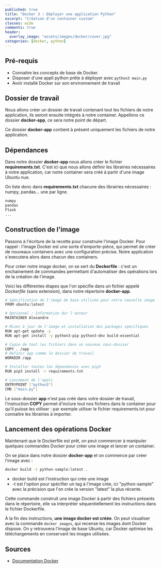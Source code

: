 ```yaml
---
published: true
title: "Docker 3 : Déployer une application Python"
excerpt: "Création d'un container custom"
classes: wide
comments: true
header:
  overlay_image: "assets/images/docker/cover.jpg"
categories: [docker, python]
---
```


## Pré-requis
- Connaitre les concepts de base de Docker.
- Disposer d'une appli python prête à déployer avec ```python3 main.py```
- Avoir installé Docker sur son environnement de travail

## Dossier de travail

Nous allons créer un dossier de travail contenant tout les fichiers de notre application, ils seront ensuite intégrés à notre container. Appellons ce dossier **docker-app**, ce sera notre point de départ.

Ce dossier **docker-app** contient à présent uniquement les fichiers de notre application.

## Dépendances

Dans notre dossier **docker-app** nous allons créer le fichier **requirements.txt**. C'est ici que nous allons définir les librairies nécessaires à notre application, car notre container sera créé à partir d'une image Ubuntu nue.

On liste donc dans **requirements.txt** chacune des librairies nécessaires : numpy, pandas... une par ligne.

```bash
numpy
pandas
Flask
...
```

## Construction de l'image

Passons à l'écriture de la recette pour construire l'image Docker. Pour rappel : l'image Docker est une sorte d'emporte-pièce, qui permet de créer de nouveaux containers avec une configuration précise. Notre application s'executera alors dans chacun des containers.

Pour créer notre image docker, on se sert du **Dockerfile** : c'est un enchainement de commandes permettant d'automatiser des opérations lors de la création de l'image.

Voici les différentes étapes que l'on spécifie dans un fichier appelé *Dockerfile* (sans extension), dans notre répertoire **docker-app**.

```bash
# Spécification de l'image de base utilisée pour notre nouvelle image
FROM ubuntu:latest

# Optionnel : Information dur l'auteur
MAINTAINER Alexandre

# Mises à jour de l'image et installation des packages spécifiques
RUN apt-get update -y
RUN apt-get install -y python3-pip python3-dev build-essential

# Copie de tout les fichiers dans un nouveau sous-dossier
COPY . /app
# Définir app comme le dossier de travail
WORKDIR /app

# Installer toutes les dépendances avec pip3
RUN pip3 install -r requirements.txt

# Lancement de l'appli
ENTRYPOINT ["python3"]
CMD ["main.py"]
```

Le sous-dossier **app** n'est pas créé dans votre dossier de travail, l'instruction **COPY** permet d'inclure tout nos fichiers dans le container pour qu'il puisse les utiliser : par exemple utiliser le fichier requirements.txt pour connaitre les librairies à importer.

## Lancement des opérations Docker

Maintenant que le Dockerfile est prêt, on peut commencer à manipuler quelques commandes Docker pour créer une image et lancer un container.

On se place dans notre dossier **docker-app** et on commence par créer l'image avec :

```bash
docker build -t python-sample:latest .
```

- docker build est l'instruction qui crée une image
- -t est l'option pour spécifier un tag à l'image crée, ici "python-sample" avec la précision que l'on crée la version "latest" la plus récente.

Cette commande construit une image Docker à partir des fichiers présents dans le répertoire, elle va interpréter séquentiellement les instructions dans le fichier Dockerfile.

À la fin des instructions, **une image docker est créée**. On peut visualiser avec la commande ```docker images```, qui recense les images dont Docker dispose. On y retrouvera l'image de base Ubuntu, car Docker optimise les téléchargements en conservant les images utilisées.



## Sources

- [Documentation Docker](https://docs.docker.com)
